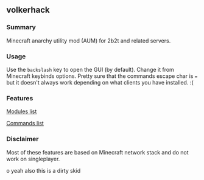 ## volkerhack

### Summary

Minecraft anarchy utility mod (AUM) for 2b2t and related servers.

### Usage
Use the ```backslash``` key to open the GUI (by default). Change it from Minecraft keybinds options.
Pretty sure that the commands escape char is ```=``` but it doesn't always work depending on what clients you have installed. :(

### Features
[Modules list](/modules.md)

[Commands list](/commands.md)

### Disclaimer
Most of these features are based on Minecraft network stack and do not work on singleplayer.

o yeah also this is a dirty skid
